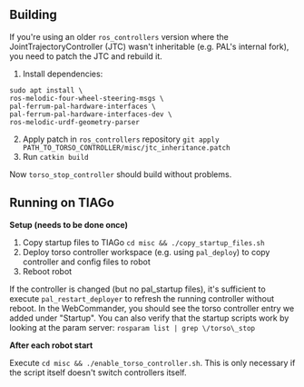 
## Building

If you're using an older `ros_controllers` version where the JointTrajectoryController (JTC) wasn't inheritable (e.g. PAL's internal fork), you need to patch the JTC and rebuild it.

1. Install dependencies:
```
sudo apt install \
ros-melodic-four-wheel-steering-msgs \
pal-ferrum-pal-hardware-interfaces \
pal-ferrum-pal-hardware-interfaces-dev \
ros-melodic-urdf-geometry-parser
```
2. Apply patch in `ros_controllers` repository `git apply PATH_TO_TORSO_CONTROLLER/misc/jtc_inheritance.patch`
3. Run `catkin build` 

Now `torso_stop_controller` should build without problems.

## Running on TIAGo

**Setup (needs to be done once)**

1. Copy startup files to TIAGo `cd misc && ./copy_startup_files.sh`
2. Deploy torso controller workspace (e.g. using `pal_deploy`) to copy controller and config files to robot
3. Reboot robot 

If the controller is changed (but no pal_startup files), it's sufficient to execute `pal_restart_deployer` to refresh the running controller without reboot.
In the WebCommander, you should see the torso controller entry we added under "Startup".
You can also verify that the startup scripts work by looking at the param server: `rosparam list | grep \/torso\_stop`

**After each robot start**

Execute `cd misc && ./enable_torso_controller.sh`. This is only necessary if the script itself doesn't switch controllers itself.
